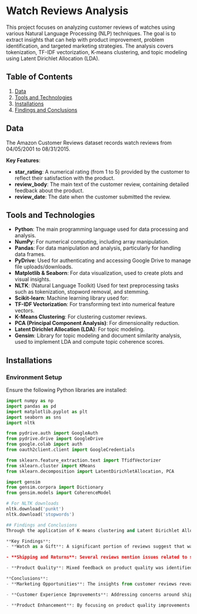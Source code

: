 # Watch Reviews Analysis

This project focuses on analyzing customer reviews of watches using various Natural Language Processing (NLP) techniques. The goal is to extract insights that can help with product improvement, problem identification, and targeted marketing strategies. The analysis covers tokenization, TF-IDF vectorization, K-means clustering, and topic modeling using Latent Dirichlet Allocation (LDA).


## Table of Contents
1. [Data](#data)
2. [Tools and Technologies](#tools-and-technologies)
3. [Installations](#installations)
4. [Findings and Conclusions](#findings-and-conclusions)


## Data
The Amazon Customer Reviews dataset records watch reviews from 04/05/2001 to 08/31/2015. 

**Key Features**: 
- **star_rating**: A numerical rating (from 1 to 5) provided by the customer to reflect their satisfaction with the product.
- **review_body**: The main text of the customer review, containing detailed feedback about the product.
- **review_date**: The date when the customer submitted the review.



## Tools and Technologies
- **Python**: The main programming language used for data processing and analysis.
- **NumPy**: For numerical computing, including array manipulation.
- **Pandas**: For data manipulation and analysis, particularly for handling data frames.
- **PyDrive**: Used for authenticating and accessing Google Drive to manage file uploads/downloads.
- **Matplotlib & Seaborn**: For data visualization, used to create plots and visual insights.
- **NLTK**: (Natural Language Toolkit) Used for text preprocessing tasks such as tokenization, stopword removal, and stemming.
- **Scikit-learn**: Machine learning library used for:
- **TF-IDF Vectorization**: For transforming text into numerical feature vectors.
- **K-Means Clustering**: For clustering customer reviews.
- **PCA (Principal Component Analysis)**: For dimensionality reduction.
- **Latent Dirichlet Allocation (LDA)**: For topic modeling.
- **Gensim**: Library for topic modeling and document similarity analysis, used to implement LDA and compute topic coherence scores.


## Installations
### Environment Setup

Ensure the following Python libraries are installed:

```python
import numpy as np
import pandas as pd
import matplotlib.pyplot as plt
import seaborn as sns
import nltk

from pydrive.auth import GoogleAuth
from pydrive.drive import GoogleDrive
from google.colab import auth
from oauth2client.client import GoogleCredentials

from sklearn.feature_extraction.text import TfidfVectorizer
from sklearn.cluster import KMeans
from sklearn.decomposition import LatentDirichletAllocation, PCA

import gensim
from gensim.corpora import Dictionary
from gensim.models import CoherenceModel

# For NLTK downloads
nltk.download('punkt')
nltk.download('stopwords')

## Findings and Conclusions
Through the application of K-means clustering and Latent Dirichlet Allocation (LDA), we derived several valuable insights from customer reviews. These insights can be leveraged for product improvement, customer satisfaction, and more effective marketing strategies:

**Key Findings**:
- **Watch as a Gift**: A significant portion of reviews suggest that watches are often purchased as gifts for special occasions such as Valentine's Day, birthdays, and anniversaries. This provides an opportunity to tailor marketing strategies toward gift-giving consumers.

- **Shipping and Returns**: Several reviews mention issues related to shipping delays and return policies. This highlights the need for improvements in logistics and customer service, which could lead to a better customer experience and higher satisfaction rates.

- **Product Quality**: Mixed feedback on product quality was identified, specifically regarding aspects such as the watchband, style, color, and battery life. These issues can be addressed by improving product design or quality control, ultimately reducing negative reviews and returns.

**Conclusions**:
- **Marketing Opportunities**: The insights from customer reviews reveal that focusing on gift-centric marketing campaigns could increase sales, especially around key holidays. Advertising watch products as ideal gifts may attract a broader customer base during these periods.

- **Customer Experience Improvements**: Addressing concerns around shipping and returns could significantly enhance customer satisfaction. By improving logistics and providing better return policies, the company could see fewer negative reviews and improved brand loyalty.

- **Product Enhancement**: By focusing on product quality improvements (e.g., durability of the watchband, battery life), the company can directly tackle some of the most common complaints, leading to higher ratings and fewer returns.
